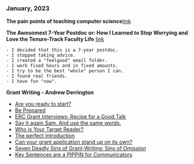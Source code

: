 ### January, 2023

**The pain points of teaching computer science**[link](https://austinhenley.com/blog/teachingpainpoints.html)

**The Awesomest 7-Year Postdoc or: How I Learned to Stop Worrying and Love the Tenure-Track Faculty Life** [link](https://blogs.scientificamerican.com/guest-blog/the-awesomest-7-year-postdoc-or-how-i-learned-to-stop-worrying-and-love-the-tenure-track-faculty-life/)
```
- I decided that this is a 7-year postdoc.
- I stopped taking advice.
- I created a "feelgood" email folder.
- I work fixed hours and in fixed amounts.
- I try to be the best "whole" person I can.
- I found real friends.
- I have fun "now".

```

**Grant Writing - Andrew Derrington**
 - [Are you ready to start?](https://parkerderrington.com/are-you-ready-to-start/)
 - [Be Prepared](https://parkerderrington.com/be-prepared/)
 - [ERC Grant Interviews: Recipe for a Good Talk](https://parkerderrington.com/erc-grant-interviews-recipe-for-a-good-talk/)
 - [Say it again Sam. And use the same words.](https://parkerderrington.com/say-it-again-sam/)
 - [Who is Your Target Reader?](https://parkerderrington.com/target_reader/)
 - [The perfect introduction](https://parkerderrington.com/grant-writing-introduction/)
 - [Can your grant application stand up on its own?](https://parkerderrington.com/research-grant-application-background/)
 - [Seven Deadly Sins of Grant-Writing: Sins of Omission](https://parkerderrington.com/seven-deadly-sins-of-grant-writing-sins-of-omission/)
 - [Key Sentences are a PIPPIN for Communicators](https://parkerderrington.com/key-sentences-are-a-pippin-for-communicators/)
